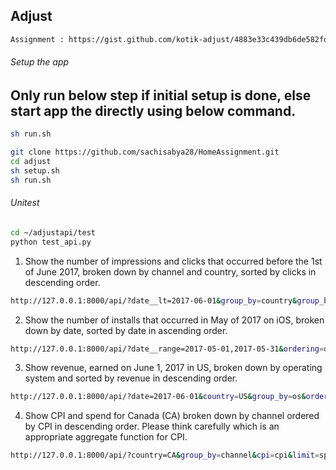 ## Adjust
```bash
Assignment : https://gist.github.com/kotik-adjust/4883e33c439db6de582fd0986939045c
```
###### Setup the app ######
## Only run below step if initial setup is done, else start app the directly using below command.
```bash
sh run.sh
```

```bash
git clone https://github.com/sachisabya28/HomeAssignment.git
cd adjust
sh setup.sh
sh run.sh
```

###### Unitest ######

```bash
cd ~/adjustapi/test
python test_api.py
```

1. Show the number of impressions and clicks that occurred before the 1st of June 2017, broken down by channel and country, sorted by clicks in descending order.

```bash
http://127.0.0.1:8000/api/?date__lt=2017-06-01&group_by=country&group_by=channel&ordering=-clicks&limit=impressions&limit=clicks
```

2. Show the number of installs that occurred in May of 2017 on iOS, broken down by date, sorted by date in ascending order.

```bash
http://127.0.0.1:8000/api/?date__range=2017-05-01,2017-05-31&ordering=date&os=ios&group_by=date&limit=installs
```

3. Show revenue, earned on June 1, 2017 in US, broken down by operating system and sorted by revenue in descending order.

```bash
http://127.0.0.1:8000/api/?date=2017-06-01&country=US&group_by=os&ordering=-revenue&limit=revenue
```

4. Show CPI and spend for Canada (CA) broken down by channel ordered by CPI in descending order. Please think carefully which is an appropriate aggregate function for CPI.

```bash
http://127.0.0.1:8000/api/?country=CA&group_by=channel&cpi=cpi&limit=spend&ordering=-cpi
```


